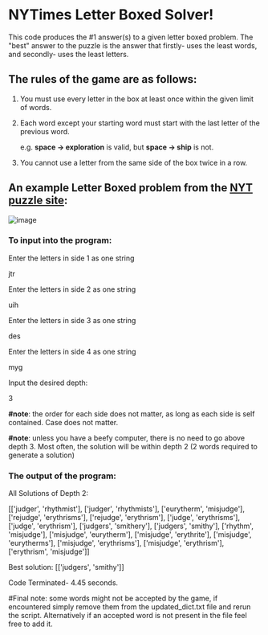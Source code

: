 # NYTimes Letter Boxed Solver!
This code produces the #1 answer(s) to a given letter boxed problem. The "best" answer to the puzzle is the answer that firstly- uses the least words, and secondly- uses the least letters.

## The rules of the game are as follows:
1. You must use every letter in the box at least once within the given limit of words.
2. Each word except your starting word must start with the last letter of the previous word.
  
   e.g. **space -> exploration** is valid, but **space -> ship** is not.
3. You cannot use a letter from the same side of the box twice in a row.

## An example Letter Boxed problem from the [NYT puzzle site](https://www.nytimes.com/puzzles/letter-boxed):
![image](https://github.com/Connor-Damato/WordSquareSolver/assets/67179143/6ef49ee6-40de-4d1a-8028-6744e237852f)

### To input into the program:
Enter the letters in side 1 as one string

jtr

Enter the letters in side 2 as one string

uih

Enter the letters in side 3 as one string

des

Enter the letters in side 4 as one string

myg

Input the desired depth:

3


**#note**: the order for each side does not matter, as long as each side is self contained. Case does not matter.

**#note**: unless you have a beefy computer, there is no need to go above depth 3. Most often, the solution will be within depth 2 (2 words required to generate a solution)

### The output of the program:
All Solutions of Depth 2:

[['judger', 'rhythmist'], ['judger', 'rhythmists'], ['eurytherm', 'misjudge'], ['rejudge', 'erythrisms'], ['rejudge', 'erythrism'], ['judge', 'erythrisms'], ['judge', 'erythrism'], ['judgers', 'smithery'], ['judgers', 'smithy'], ['rhythm', 'misjudge'], ['misjudge', 'eurytherm'], ['misjudge', 'erythrite'], ['misjudge', 'eurytherms'], ['misjudge', 'erythrisms'], ['misjudge', 'erythrism'], ['erythrism', 'misjudge']]

Best solution: [['judgers', 'smithy']]

Code Terminated- 4.45 seconds.



#Final note: some words might not be accepted by the game, if encountered simply remove them from the updated_dict.txt file and rerun the script. Alternatively if an accepted word is not present in the file feel free to add it.

